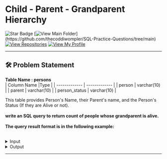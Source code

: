 # Child - Parent - Grandparent Hierarchy
![Star Badge](https://img.shields.io/static/v1?label=%F0%9F%8C%9F&message=If%20Useful&style=style=flat&color=BC4E99)
[![View Main Folder](https://img.shields.io/badge/View-Main_Folder-971901?)](https://github.com/thecoddiwompler/SQL-Practice-Questions/tree/main)
[![View Repositories](https://img.shields.io/badge/View-My_Repositories-blue?logo=GitHub)](https://github.com/thecoddiwompler?tab=repositories)
[![View My Profile](https://img.shields.io/badge/View-My_Profile-green?logo=GitHub)](https://github.com/thecoddiwompler)

---

## 🛠️ Problem Statement


<b>Table Name : persons</b>
</br>
|  Column Name  |Type |
| ------------- | ------------- |
| person    | varchar(10) |
| parent     | varchar(10)    |
| person_status | varchar(10)     |


This table provides Person's Name, their Parent's name, and the Person's Status (If they are Alive or not). 
<br/>
</br>
<b>write an SQL query to return count of people whose grandparent is alive.</b>
</br>
</br>
<b>The query result format is in the following example:  </b>
</br>
</br>

 <details>
<summary>
Input
</summary>
<br>
<b>Table Name : persons</b>
<br><br>

| person | parent | person_status |
|--------|--------|---------------|
| A      | X      | Alive         |
| B      | Y      | Dead          |
| X      | X1     | Alive         |
| Y      | Y1     | Alive         |
| X1     | X2     | Alive         |
| Y1     | Y2     | Dead          |




</details>

<details>
<summary>
Output
</summary>
<br>

| person_count    | 
| ---- |
| 1  |
</details>

---
